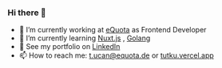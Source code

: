### Hi there 👋
- 🔭 I’m currently working at [eQuota](https://equota.de) as Frontend Developer
- 🌱 I’m currently learning [Nuxt.js](https://nuxtjs.org/) , [Golang](https://go.dev/)
- 💎 See my portfolio on [LinkedIn](https://www.linkedin.com/in/tutkuucan/)
- 📫 How to reach me: [t.ucan@equota.de](mailto:t.ucan@equota.de) or [tutku.vercel.app](https://tutku.vercel.app)
